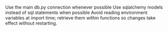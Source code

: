 Use the main db.py connection whenever possible
Use sqlalchemy models instead of sql statements when possible
Avoid reading environment variables at import time; retrieve them within functions so changes take effect without restarting.
